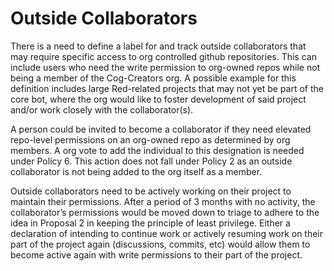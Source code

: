 # Outside Collaborators

There is a need to define a label for and track outside collaborators that may require specific access to org controlled github repositories. This can include users who need the write permission to org-owned repos while not being a member of the Cog-Creators org. A possible example for this definition includes large Red-related projects that may not yet be part of the core bot, where the org would like to foster development of said project and/or work closely with the collaborator(s).


A person could be invited to become a collaborator if they need elevated repo-level permissions on an org-owned repo as determined by org members. A org vote to add the individual to this designation is needed under Policy 6. This action does not fall under Policy 2 as an outside collaborator is not being added to the org itself as a member.


Outside collaborators need to be actively working on their project to maintain their permissions. After a period of 3 months with no activity, the collaborator’s permissions would be moved down to triage to adhere to the idea in Proposal 2 in keeping the principle of least privilege. Either a declaration of intending to continue work or actively resuming work on their part of the project again (discussions, commits, etc) would allow them to become active again with write permissions to their part of the project.

